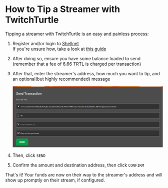 # How to Tip a Streamer with TwitchTurtle

Tipping a streamer with TwitchTurtle is an easy and painless process:

1.  Register and/or login to [Shellnet](https://shellnet.pw)  
    If you're unsure how, take a look at [this guide](https://docs.turtlecoin.lol/guides/wallets/using-shellnet/#creating-a-walletsigning-up)

2.  After doing so, ensure you have some balance loaded to send (remember that a fee of 6.66 TRTL is charged per transaction)

3.  After that, enter the streamer's address, how much you want to tip, and an optional(but highly recommended) message

    ![tip](images/tip.png)

4.  Then, click `SEND`

5.  Confirm the amount and destination address, then click `CONFIRM`

That's it! Your funds are now on their way to the streamer's address and will show up promptly on their stream, if configured.

   
